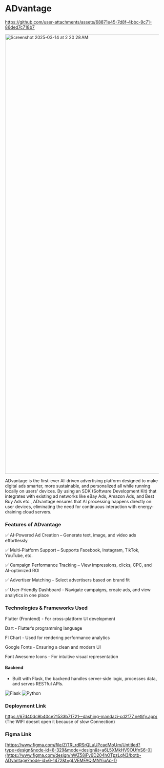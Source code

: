 # **ADvantage**

https://github.com/user-attachments/assets/68871e45-7d8f-4bbc-9c71-86ded7c718b7

<img width="1440" alt="Screenshot 2025-03-14 at 2 20 28 AM" src="https://github.com/user-attachments/assets/d5cde4dc-cb4f-4112-8691-5b1de969f314" />


ADvantage is the first-ever AI-driven advertising platform designed to make digital ads smarter, more sustainable, and personalized all while running locally on users' devices. By using an SDK (Software Development Kit) that integrates with existing ad networks like eBay Ads, Amazon Ads, and Best Buy Ads etc., ADvantage ensures that AI processing happens directly on user devices, eliminating the need for continuous interaction with energy-draining cloud servers.


### Features of ADvantage
✅ AI-Powered Ad Creation – Generate text, image, and video ads effortlessly

✅ Multi-Platform Support – Supports Facebook, Instagram, TikTok, YouTube, etc.

✅ Campaign Performance Tracking – View impressions, clicks, CPC, and AI-optimized ROI

✅ Advertiser Matching – Select advertisers based on brand fit 

✅ User-Friendly Dashboard – Navigate campaigns, create ads, and view analytics in one place

### Technologies & Frameworks Used 
Flutter (Frontend) - For cross-platform UI development 

Dart - Flutter’s programming language 

Fl Chart - Used for rendering performance analytics 

Google Fonts - Ensuring a clean and modern UI 

Font Awesome Icons - For intuitive visual representation
 #### Backend
   
   * Built with Flask, the backend handles server-side logic, processes data, and serves RESTful APIs.
     
  ![Flask](https://img.shields.io/badge/flask-%23039BE5.svg?style=for-the-badge&logo=flask)      ![Python](https://img.shields.io/badge/python-3670A0?style=for-the-badge&logo=python&logoColor=ffdd54)

### Deployment Link
https://67d40dc9b40ce21533b71721--dashing-mandazi-cd2f77.netlify.app/ (The WIFI doesnt open it because of slow Connection)

### Figma Link
[https://www.figma.com/file/ZiTRLrdRSrQLuUPcadMoUm/Untitled?type=design&node-id=8-329&mode=design&t=a6L5XMkHV9OUfnS6-0](https://www.figma.com/design/nWZ58iFv6D204hOTpzLqN3/botb-ADvantage?node-id=6-1472&t=gLVEMFAQiMNYiuAp-1)

